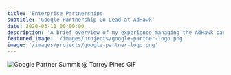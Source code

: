 ```yaml
---
title: 'Enterprise Partnerships'
subtitle: 'Google Partnership Co Lead at AdHawk'
date: 2020-03-11 00:00:00
description: 'A brief overview of my experience managing the AdHawk partnership with Google Partners, including my roles, responsibilities, and super fun golf trips'
featured_image: '/images/projects/google-partner-logo.png'
image: '/images/projects/google-partner-logo.png'
---
```


![Google Partner Summit @ Torrey Pines GIF](https://media.giphy.com/media/lMD9qlYPe7f7WMQ4dJ/giphy.gif)

